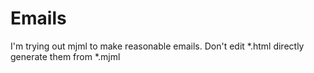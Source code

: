 # Emails
I'm trying out mjml to make reasonable emails.
Don't edit *.html directly generate them from *.mjml

